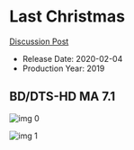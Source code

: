 # Last Christmas

[Discussion Post](https://www.avsforum.com/threads/bass-eq-for-filtered-movies.2995212/post-59170532)

* Release Date: 2020-02-04
* Production Year: 2019

## BD/DTS-HD MA 7.1

![img 0](https://i.imgur.com/35uJK0b.jpg)

![img 1](https://i.imgur.com/PTGtXYz.jpg)

